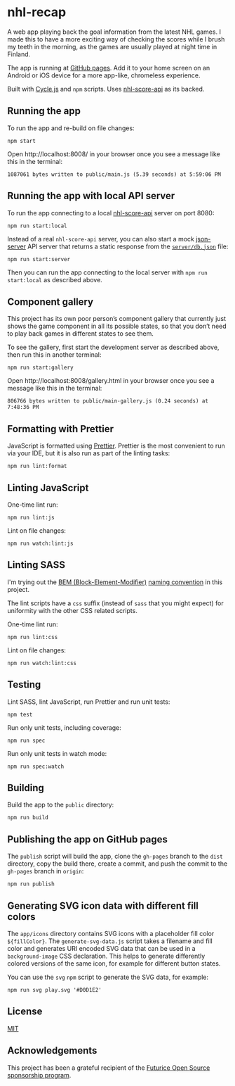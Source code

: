 # nhl-recap

A web app playing back the goal information from the latest NHL games. I made this to have a more exciting way of checking
the scores while I brush my teeth in the morning, as the games are usually played at night time in Finland.

The app is running at [GitHub pages](https://peruukki.github.io/nhl-recap/). Add it to your home screen on an Android
or iOS device for a more app-like, chromeless experience.

Built with [Cycle.js](https://cycle.js.org/) and `npm` scripts. Uses [nhl-score-api](https://github.com/peruukki/nhl-score-api)
as its backed.

## Running the app

To run the app and re-build on file changes:

```
npm start
```

Open http://localhost:8008/ in your browser once you see a message like this in the terminal:

```
1087061 bytes written to public/main.js (5.39 seconds) at 5:59:06 PM
```

## Running the app with local API server

To run the app connecting to a local [nhl-score-api](https://github.com/peruukki/nhl-score-api) server on port 8080:

```
npm run start:local
```

Instead of a real `nhl-score-api` server, you can also start a mock [json-server](https://github.com/typicode/json-server)
API server that returns a static response from the [`server/db.json`](server/db.json) file:

```
npm run start:server
```

Then you can run the app connecting to the local server with `npm run start:local` as described above.

## Component gallery

This project has its own poor person’s component gallery that currently just shows the game component in all
its possible states, so that you don’t need to play back games in different states to see them.

To see the gallery, first start the development server as described above, then run this in another terminal:

```
npm run start:gallery
```

Open http://localhost:8008/gallery.html in your browser once you see a message like this in the terminal:

```
806766 bytes written to public/main-gallery.js (0.24 seconds) at 7:48:36 PM
```

## Formatting with Prettier

JavaScript is formatted using [Prettier](https://prettier.io/). Prettier is the most convenient to run via your IDE,
but it is also run as part of the linting tasks:

```
npm run lint:format
```

## Linting JavaScript

One-time lint run:

```
npm run lint:js
```

Lint on file changes:

```
npm run watch:lint:js
```

## Linting SASS

I'm trying out the [BEM (Block-Element-Modifier)](http://getbem.com/introduction/) [naming convention](http://getbem.com/naming/)
in this project.

The lint scripts have a `css` suffix (instead of `sass` that you might expect) for uniformity with the other CSS related scripts.

One-time lint run:

```
npm run lint:css
```

Lint on file changes:

```
npm run watch:lint:css
```

## Testing

Lint SASS, lint JavaScript, run Prettier and run unit tests:

```
npm test
```

Run only unit tests, including coverage:

```
npm run spec
```

Run only unit tests in watch mode:

```
npm run spec:watch
```

## Building

Build the app to the `public` directory:

```
npm run build
```

## Publishing the app on GitHub pages

The `publish` script will build the app, clone the `gh-pages` branch to the `dist` directory, copy the build there,
create a commit, and push the commit to the `gh-pages` branch in `origin`:

```
npm run publish
```

## Generating SVG icon data with different fill colors

The `app/icons` directory contains SVG icons with a placeholder fill color `${fillColor}`. The `generate-svg-data.js`
script takes a filename and fill color and generates URI encoded SVG data that can be used in a `background-image` CSS
declaration. This helps to generate differently colored versions of the same icon, for example for different button
states.

You can use the `svg` `npm` script to generate the SVG data, for example:

```
npm run svg play.svg '#D0D1E2'
```

## License

[MIT](LICENSE)

## Acknowledgements

This project has been a grateful recipient of the
[Futurice Open Source sponsorship program](https://www.futurice.com/blog/sponsoring-free-time-open-source-activities/?utm_source=github&utm_medium=spice).
